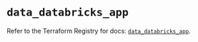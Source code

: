 # `data_databricks_app`

Refer to the Terraform Registry for docs: [`data_databricks_app`](https://registry.terraform.io/providers/databricks/databricks/1.67.0/docs/data-sources/app).
